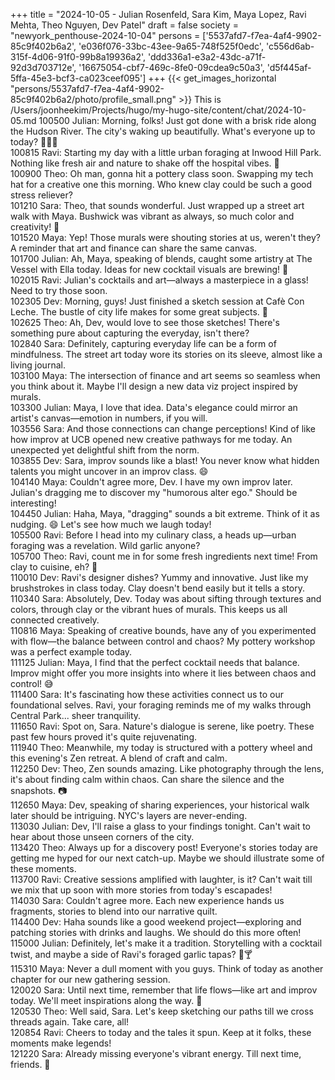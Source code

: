 +++
title = "2024-10-05 - Julian Rosenfeld, Sara Kim, Maya Lopez, Ravi Mehta, Theo Nguyen, Dev Patel"
draft = false
society = "newyork_penthouse-2024-10-04"
persons = ['5537afd7-f7ea-4af4-9902-85c9f402b6a2', 'e036f076-33bc-43ee-9a65-748f525f0edc', 'c556d6ab-315f-4d06-91f0-99b8a19936a2', 'ddd336a1-e3a2-43dc-a71f-92d3d703712e', '16675054-cbf7-469c-8fe0-09cdea9c50a3', 'd5f445af-5ffa-45e3-bcf3-ca023ceef095']
+++
{{< get_images_horizontal "persons/5537afd7-f7ea-4af4-9902-85c9f402b6a2/photo/profile_small.png" >}}
This is /Users/joonheekim/Projects/hugo/my-hugo-site/content/chat/2024-10-05.md
100500 Julian: Morning, folks! Just got done with a brisk ride along the Hudson River. The city's waking up beautifully. What's everyone up to today? 🚴‍♂️🌆  
100815 Ravi: Starting my day with a little urban foraging at Inwood Hill Park. Nothing like fresh air and nature to shake off the hospital vibes. 🍃  
100900 Theo: Oh man, gonna hit a pottery class soon. Swapping my tech hat for a creative one this morning. Who knew clay could be such a good stress reliever?  
101210 Sara: Theo, that sounds wonderful. Just wrapped up a street art walk with Maya. Bushwick was vibrant as always, so much color and creativity! 🎨  
101520 Maya: Yep! Those murals were shouting stories at us, weren't they? A reminder that art and finance can share the same canvas.  
101700 Julian: Ah, Maya, speaking of blends, caught some artistry at The Vessel with Ella today. Ideas for new cocktail visuals are brewing! 🥂  
102015 Ravi: Julian's cocktails and art—always a masterpiece in a glass! Need to try those soon.  
102305 Dev: Morning, guys! Just finished a sketch session at Cafè Con Leche. The bustle of city life makes for some great subjects. 📸  
102625 Theo: Ah, Dev, would love to see those sketches! There's something pure about capturing the everyday, isn't there?    
102840 Sara: Definitely, capturing everyday life can be a form of mindfulness. The street art today wore its stories on its sleeve, almost like a living journal.  
103100 Maya: The intersection of finance and art seems so seamless when you think about it. Maybe I'll design a new data viz project inspired by murals.  
103300 Julian: Maya, I love that idea. Data's elegance could mirror an artist's canvas—emotion in numbers, if you will.    
103556 Sara: And those connections can change perceptions! Kind of like how improv at UCB opened new creative pathways for me today. An unexpected yet delightful shift from the norm.  
103855 Dev: Sara, improv sounds like a blast! You never know what hidden talents you might uncover in an improv class. 😄  
104140 Maya: Couldn't agree more, Dev. I have my own improv later. Julian's dragging me to discover my "humorous alter ego." Should be interesting!  
104450 Julian: Haha, Maya, "dragging" sounds a bit extreme. Think of it as nudging. 😄 Let's see how much we laugh today!  
105500 Ravi: Before I head into my culinary class, a heads up—urban foraging was a revelation. Wild garlic anyone?  
105700 Theo: Ravi, count me in for some fresh ingredients next time! From clay to cuisine, eh? 🥘  
110010 Dev: Ravi's designer dishes? Yummy and innovative. Just like my brushstrokes in class today. Clay doesn't bend easily but it tells a story.  
110340 Sara: Absolutely, Dev. Today was about sifting through textures and colors, through clay or the vibrant hues of murals. This keeps us all connected creatively.  
110816 Maya: Speaking of creative bounds, have any of you experimented with flow—the balance between control and chaos? My pottery workshop was a perfect example today.  
111125 Julian: Maya, I find that the perfect cocktail needs that balance. Improv might offer you more insights into where it lies between chaos and control! 😅  
111400 Sara: It's fascinating how these activities connect us to our foundational selves. Ravi, your foraging reminds me of my walks through Central Park... sheer tranquility.  
111650 Ravi: Spot on, Sara. Nature's dialogue is serene, like poetry. These past few hours proved it's quite rejuvenating.  
111940 Theo: Meanwhile, my today is structured with a pottery wheel and this evening's Zen retreat. A blend of craft and calm.  
112250 Dev: Theo, Zen sounds amazing. Like photography through the lens, it's about finding calm within chaos. Can share the silence and the snapshots. 📷  
112650 Maya: Dev, speaking of sharing experiences, your historical walk later should be intriguing. NYC's layers are never-ending.  
113030 Julian: Dev, I'll raise a glass to your findings tonight. Can't wait to hear about those unseen corners of the city.  
113420 Theo: Always up for a discovery post! Everyone's stories today are getting me hyped for our next catch-up. Maybe we should illustrate some of these moments.  
113700 Ravi: Creative sessions amplified with laughter, is it? Can't wait till we mix that up soon with more stories from today's escapades!  
114030 Sara: Couldn't agree more. Each new experience hands us fragments, stories to blend into our narrative quilt.  
114400 Dev: Haha sounds like a good weekend project—exploring and patching stories with drinks and laughs. We should do this more often!  
115000 Julian: Definitely, let's make it a tradition. Storytelling with a cocktail twist, and maybe a side of Ravi's foraged garlic tapas? 🎨🍸  
115310 Maya: Never a dull moment with you guys. Think of today as another chapter for our new gathering session.   
120020 Sara: Until next time, remember that life flows—like art and improv today. We'll meet inspirations along the way. 🌟  
120530 Theo: Well said, Sara. Let's keep sketching our paths till we cross threads again. Take care, all!    
120854 Ravi: Cheers to today and the tales it spun. Keep at it folks, these moments make legends!   
121220 Sara: Already missing everyone's vibrant energy. Till next time, friends. 💫
